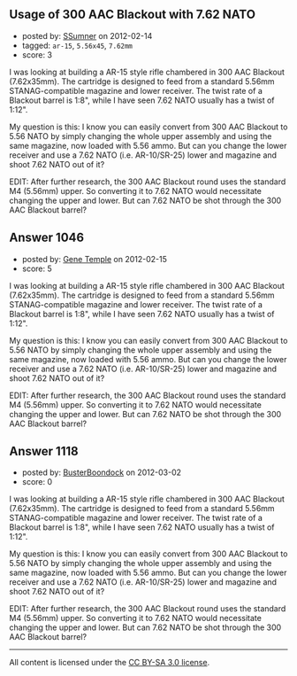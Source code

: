 ## Usage of 300 AAC Blackout with 7.62 NATO

- posted by: [SSumner](https://stackexchange.com/users/-1/438-ssumner) on 2012-02-14
- tagged: `ar-15`, `5.56x45`, `7.62mm`
- score: 3

I was looking at building a AR-15 style rifle chambered in 300 AAC Blackout (7.62x35mm). The cartridge is designed to feed from a standard 5.56mm STANAG-compatible magazine and lower receiver. The twist rate of a Blackout barrel is 1:8", while I have seen 7.62 NATO usually has a twist of 1:12".

My question is this: I know you can easily convert from 300 AAC Blackout to 5.56 NATO by simply changing the whole upper assembly and using the same magazine, now loaded with 5.56 ammo. But can you change the lower receiver and use a 7.62 NATO (i.e. AR-10/SR-25) lower and magazine and shoot 7.62 NATO out of it?

EDIT: After further research, the 300 AAC Blackout round uses the standard M4 (5.56mm) upper. So converting it to 7.62 NATO would necessitate changing the upper and lower. But can 7.62 NATO be shot through the 300 AAC Blackout barrel?


## Answer 1046

- posted by: [Gene Temple](https://stackexchange.com/users/-1/254-gene-temple) on 2012-02-15
- score: 5

I was looking at building a AR-15 style rifle chambered in 300 AAC Blackout (7.62x35mm). The cartridge is designed to feed from a standard 5.56mm STANAG-compatible magazine and lower receiver. The twist rate of a Blackout barrel is 1:8", while I have seen 7.62 NATO usually has a twist of 1:12".

My question is this: I know you can easily convert from 300 AAC Blackout to 5.56 NATO by simply changing the whole upper assembly and using the same magazine, now loaded with 5.56 ammo. But can you change the lower receiver and use a 7.62 NATO (i.e. AR-10/SR-25) lower and magazine and shoot 7.62 NATO out of it?

EDIT: After further research, the 300 AAC Blackout round uses the standard M4 (5.56mm) upper. So converting it to 7.62 NATO would necessitate changing the upper and lower. But can 7.62 NATO be shot through the 300 AAC Blackout barrel?


## Answer 1118

- posted by: [BusterBoondock](https://stackexchange.com/users/-1/461-busterboondock) on 2012-03-02
- score: 0

I was looking at building a AR-15 style rifle chambered in 300 AAC Blackout (7.62x35mm). The cartridge is designed to feed from a standard 5.56mm STANAG-compatible magazine and lower receiver. The twist rate of a Blackout barrel is 1:8", while I have seen 7.62 NATO usually has a twist of 1:12".

My question is this: I know you can easily convert from 300 AAC Blackout to 5.56 NATO by simply changing the whole upper assembly and using the same magazine, now loaded with 5.56 ammo. But can you change the lower receiver and use a 7.62 NATO (i.e. AR-10/SR-25) lower and magazine and shoot 7.62 NATO out of it?

EDIT: After further research, the 300 AAC Blackout round uses the standard M4 (5.56mm) upper. So converting it to 7.62 NATO would necessitate changing the upper and lower. But can 7.62 NATO be shot through the 300 AAC Blackout barrel?



---

All content is licensed under the [CC BY-SA 3.0 license](https://creativecommons.org/licenses/by-sa/3.0/).
